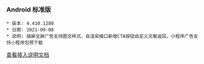 ### Android 标准版

```
* 版本: 4.410.1280
* 日期: 2021-09-08
* 说明: 插屏全屏广告支持图文样式，自渲染接口新增CTA按钮自定义文案返回，小程序广告支持小程序包预下载
```

[查看接入说明文档](https://developers.adnet.qq.com/doc/android/access_doc)
